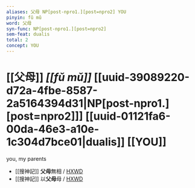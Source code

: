 ```yaml
---
aliases: 父母 NP[post-npro1.][post=npro2] YOU
pinyin: fǔ mǔ
word: 父母
syn-func: NP[post-npro1.][post=npro2]
sem-feat: dualis
total: 2
concept: YOU 
---
```

# [[父母]] *[[fǔ mǔ]]*  [[uuid-39089220-d72a-4fbe-8587-2a5164394d31|NP[post-npro1.][post=npro2]]] [[uuid-01121fa6-00da-46e3-a10e-1c304d7bce01|dualis]] [[YOU]]
you, my parents
 - [[搜神記]] **父母**無相 / [HXWD](https://hxwd.org/textview.html?location=KR3l0099_tls_019-1a.32)
 - [[搜神記]] 以**父母**母 / [HXWD](https://hxwd.org/textview.html?location=KR3l0099_tls_019-1a.43)